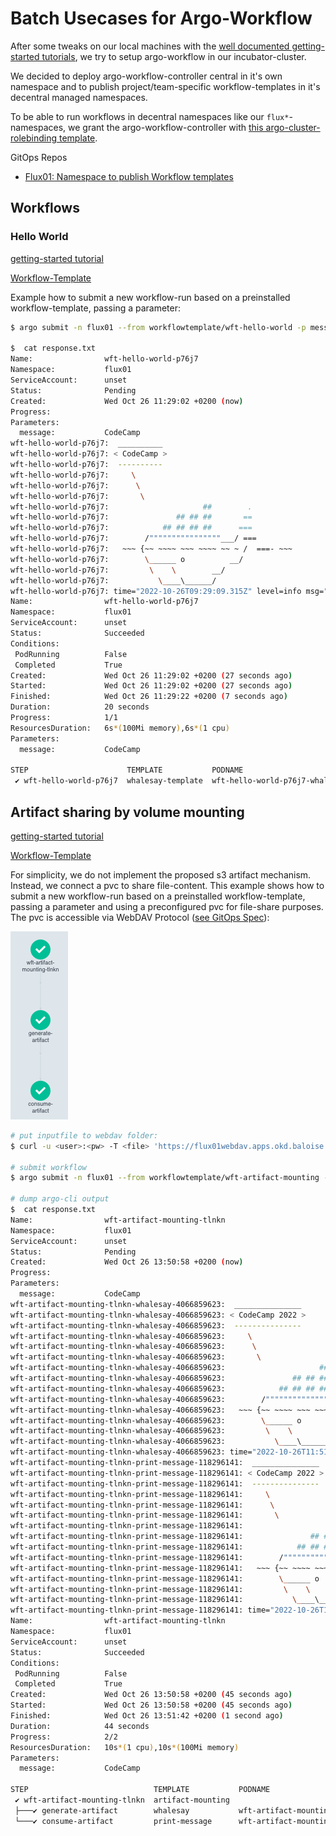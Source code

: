 # Batch Usecases for Argo-Workflow

After some tweaks on our local machines with the [well documented getting-started tutorials](https://argoproj.github.io/argo-workflows/walk-through/), we try to setup argo-workflow in our incubator-cluster.

We decided to deploy argo-workflow-controller central in it's own namespace and to publish project/team-specific workflow-templates in it's decentral managed namespaces.

To be able to run workflows in decentral namespaces like our `flux*`-namespaces, we grant the argo-workflow-controller with [this argo-cluster-rolebinding template](https://github.com/baloise-incubator/code-camp-apps/blob/master/flux01/templates/argo-cluster-rolebinding.yaml).

GitOps Repos
* [Flux01: Namespace to publish Workflow templates](https://github.com/baloise-incubator/code-camp-apps/tree/master/flux01)

## Workflows

### Hello World
[getting-started tutorial](https://argoproj.github.io/argo-workflows/walk-through/hello-world/)

[Workflow-Template](https://github.com/baloise-incubator/code-camp-apps/blob/master/flux01/templates/wft-hello-world.yaml)

Example how to submit a new workflow-run based on a preinstalled workflow-template, passing a parameter:
```bash
$ argo submit -n flux01 --from workflowtemplate/wft-hello-world -p message=CodeCamp --watch --log | tee response.txt

$  cat response.txt                                                    
Name:                wft-hello-world-p76j7
Namespace:           flux01
ServiceAccount:      unset
Status:              Pending
Created:             Wed Oct 26 11:29:02 +0200 (now)
Progress:            
Parameters:          
  message:           CodeCamp
wft-hello-world-p76j7:  __________ 
wft-hello-world-p76j7: < CodeCamp >
wft-hello-world-p76j7:  ---------- 
wft-hello-world-p76j7:     \
wft-hello-world-p76j7:      \
wft-hello-world-p76j7:       \     
wft-hello-world-p76j7:                     ##        .            
wft-hello-world-p76j7:               ## ## ##       ==            
wft-hello-world-p76j7:            ## ## ## ##      ===            
wft-hello-world-p76j7:        /""""""""""""""""___/ ===        
wft-hello-world-p76j7:   ~~~ {~~ ~~~~ ~~~ ~~~~ ~~ ~ /  ===- ~~~   
wft-hello-world-p76j7:        \______ o          __/            
wft-hello-world-p76j7:         \    \        __/             
wft-hello-world-p76j7:           \____\______/   
wft-hello-world-p76j7: time="2022-10-26T09:29:09.315Z" level=info msg="sub-process exited" argo=true error="<nil>"
Name:                wft-hello-world-p76j7
Namespace:           flux01
ServiceAccount:      unset
Status:              Succeeded
Conditions:          
 PodRunning          False
 Completed           True
Created:             Wed Oct 26 11:29:02 +0200 (27 seconds ago)
Started:             Wed Oct 26 11:29:02 +0200 (27 seconds ago)
Finished:            Wed Oct 26 11:29:22 +0200 (7 seconds ago)
Duration:            20 seconds
Progress:            1/1
ResourcesDuration:   6s*(100Mi memory),6s*(1 cpu)
Parameters:          
  message:           CodeCamp

STEP                      TEMPLATE           PODNAME                                             DURATION  MESSAGE
 ✔ wft-hello-world-p76j7  whalesay-template  wft-hello-world-p76j7-whalesay-template-1836767436  8s          

```

## Artifact sharing by volume mounting 
[getting-started tutorial](https://argoproj.github.io/argo-workflows/walk-through/volumes/)

[Workflow-Template](https://github.com/baloise-incubator/code-camp-apps/blob/master/flux01/templates/wft-artifact-mounting.yaml)

For simplicity, we do not implement the proposed s3 artifact mechanism. Instead, we connect a pvc to share file-content.
This example shows how to submit a new workflow-run based on a preinstalled workflow-template, passing a parameter and using a preconfigured pvc for file-share purposes. The pvc is accessible via WebDAV Protocol ([see GitOps Spec](https://github.dev/baloise-incubator/code-camp-apps)):

![](/assets/workflow.png)

```bash
# put inputfile to webdav folder:
$ curl -u <user>:<pw> -T <file> 'https://flux01webdav.apps.okd.baloise.dev'

# submit workflow
$ argo submit -n flux01 --from workflowtemplate/wft-artifact-mounting -p message=CodeCamp --watch --log | tee response.txt

# dump argo-cli output
$  cat response.txt
Name:                wft-artifact-mounting-tlnkn
Namespace:           flux01
ServiceAccount:      unset
Status:              Pending
Created:             Wed Oct 26 13:50:58 +0200 (now)
Progress:            
Parameters:          
  message:           CodeCamp
wft-artifact-mounting-tlnkn-whalesay-4066859623:  _______________ 
wft-artifact-mounting-tlnkn-whalesay-4066859623: < CodeCamp 2022 >
wft-artifact-mounting-tlnkn-whalesay-4066859623:  --------------- 
wft-artifact-mounting-tlnkn-whalesay-4066859623:     \
wft-artifact-mounting-tlnkn-whalesay-4066859623:      \
wft-artifact-mounting-tlnkn-whalesay-4066859623:       \     
wft-artifact-mounting-tlnkn-whalesay-4066859623:                     ##        .            
wft-artifact-mounting-tlnkn-whalesay-4066859623:               ## ## ##       ==            
wft-artifact-mounting-tlnkn-whalesay-4066859623:            ## ## ## ##      ===            
wft-artifact-mounting-tlnkn-whalesay-4066859623:        /""""""""""""""""___/ ===        
wft-artifact-mounting-tlnkn-whalesay-4066859623:   ~~~ {~~ ~~~~ ~~~ ~~~~ ~~ ~ /  ===- ~~~   
wft-artifact-mounting-tlnkn-whalesay-4066859623:        \______ o          __/            
wft-artifact-mounting-tlnkn-whalesay-4066859623:         \    \        __/             
wft-artifact-mounting-tlnkn-whalesay-4066859623:           \____\______/   
wft-artifact-mounting-tlnkn-whalesay-4066859623: time="2022-10-26T11:51:12.149Z" level=info msg="sub-process exited" argo=true error="<nil>"
wft-artifact-mounting-tlnkn-print-message-118296141:  _______________ 
wft-artifact-mounting-tlnkn-print-message-118296141: < CodeCamp 2022 >
wft-artifact-mounting-tlnkn-print-message-118296141:  --------------- 
wft-artifact-mounting-tlnkn-print-message-118296141:     \
wft-artifact-mounting-tlnkn-print-message-118296141:      \
wft-artifact-mounting-tlnkn-print-message-118296141:       \     
wft-artifact-mounting-tlnkn-print-message-118296141:                     ##        .            
wft-artifact-mounting-tlnkn-print-message-118296141:               ## ## ##       ==            
wft-artifact-mounting-tlnkn-print-message-118296141:            ## ## ## ##      ===            
wft-artifact-mounting-tlnkn-print-message-118296141:        /""""""""""""""""___/ ===        
wft-artifact-mounting-tlnkn-print-message-118296141:   ~~~ {~~ ~~~~ ~~~ ~~~~ ~~ ~ /  ===- ~~~   
wft-artifact-mounting-tlnkn-print-message-118296141:        \______ o          __/            
wft-artifact-mounting-tlnkn-print-message-118296141:         \    \        __/             
wft-artifact-mounting-tlnkn-print-message-118296141:           \____\______/   
wft-artifact-mounting-tlnkn-print-message-118296141: time="2022-10-26T11:51:29.955Z" level=info msg="sub-process exited" argo=true error="<nil>"
Name:                wft-artifact-mounting-tlnkn
Namespace:           flux01
ServiceAccount:      unset
Status:              Succeeded
Conditions:          
 PodRunning          False
 Completed           True
Created:             Wed Oct 26 13:50:58 +0200 (45 seconds ago)
Started:             Wed Oct 26 13:50:58 +0200 (45 seconds ago)
Finished:            Wed Oct 26 13:51:42 +0200 (1 second ago)
Duration:            44 seconds
Progress:            2/2
ResourcesDuration:   10s*(1 cpu),10s*(100Mi memory)
Parameters:          
  message:           CodeCamp

STEP                            TEMPLATE           PODNAME                                              DURATION  MESSAGE
 ✔ wft-artifact-mounting-tlnkn  artifact-mounting                                                                   
 ├───✔ generate-artifact        whalesay           wft-artifact-mounting-tlnkn-whalesay-30922292        15s         
 └───✔ consume-artifact         print-message      wft-artifact-mounting-tlnkn-print-message-877254023  9s   
```
